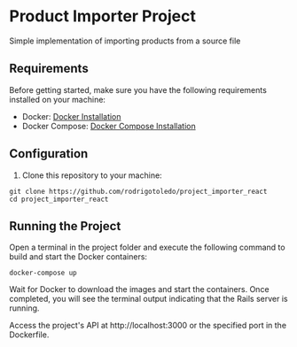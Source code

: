 # Product Importer Project

Simple implementation of importing products from a source file

## Requirements

Before getting started, make sure you have the following requirements installed on your machine:

- Docker: [Docker Installation](https://docs.docker.com/get-docker/)
- Docker Compose: [Docker Compose Installation](https://docs.docker.com/compose/install/)

## Configuration

1. Clone this repository to your machine:

```shell
git clone https://github.com/rodrigotoledo/project_importer_react
cd project_importer_react
```

## Running the Project

Open a terminal in the project folder and execute the following command to build and start the Docker containers:

```
docker-compose up
```

Wait for Docker to download the images and start the containers. Once completed, you will see the terminal output indicating that the Rails server is running.

Access the project's API at http://localhost:3000 or the specified port in the Dockerfile.